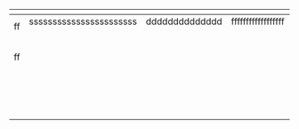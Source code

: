 <table class="tg"><thead>
  <tr>
    <th class="tg-q3nt"></th>
    <th class="tg-mf8g"></th>
    <th class="tg-y6he"></th>
    <th class="tg-mf8g"></th>
    <th class="tg-mf8g"></th>
    <th class="tg-mf8g"></th>
    <th class="tg-mf8g"></th>
    <th class="tg-mf8g"></th>
    <th class="tg-mf8g"></th>
    <th class="tg-mf8g"></th>
    <th class="tg-mf8g"></th>
    <th class="tg-mf8g"></th>
  </tr></thead>
<tbody>
  <tr>
    <td class="tg-2g1l" rowspan="4">ff</td>
    <td class="tg-o5n3">sssssssssssssssssssssss</td>
    <td class="tg-f4yw">dddddddddddddd</td>
    <td class="tg-kcps">ffffffffffffffffff</td>
    <td class="tg-zk71">ffffffffffffffffffffffffffffffffffffffffff</td>
    <td class="tg-kcps">ffffffffffffffffffffffffffffffffffffffffff</td>
    <td class="tg-kcps">fffffffffffffffffffffffffffffffffffffffff</td>
    <td class="tg-kcps">fffffffffffffffffffffffffffffffffffffffff</td>
    <td class="tg-kcps">fffffffffffffffffffffffffffffffffff</td>
    <td class="tg-kcps">ffffffffffffffffffffffffffffffffffffffff</td>
    <td class="tg-kcps">ffffffffffffffffffffffffffffffffffffffffff</td>
    <td class="tg-kcps">fffffffffffffffffffffffffffffffffffffffffffffffff</td>
  </tr>
  <tr>
    <td class="tg-o5n3"></td>
    <td class="tg-f4yw"></td>
    <td class="tg-kcps"></td>
    <td class="tg-ktyi"></td>
    <td class="tg-kcps"></td>
    <td class="tg-kcps"></td>
    <td class="tg-kcps"></td>
    <td class="tg-kcps"></td>
    <td class="tg-kcps"></td>
    <td class="tg-ktyi"></td>
    <td class="tg-kcps"></td>
  </tr>
  <tr>
    <td class="tg-o5n3"></td>
    <td class="tg-f4yw"></td>
    <td class="tg-kcps"></td>
    <td class="tg-kcps"></td>
    <td class="tg-kcps"></td>
    <td class="tg-kcps"></td>
    <td class="tg-kcps"></td>
    <td class="tg-kcps"></td>
    <td class="tg-kcps"></td>
    <td class="tg-kcps"></td>
    <td class="tg-kcps"></td>
  </tr>
  <tr>
    <td class="tg-o5n3"></td>
    <td class="tg-f4yw"></td>
    <td class="tg-kcps"></td>
    <td class="tg-kcps"></td>
    <td class="tg-kcps"></td>
    <td class="tg-kcps"></td>
    <td class="tg-kcps"></td>
    <td class="tg-kcps"></td>
    <td class="tg-kcps"></td>
    <td class="tg-kcps"></td>
    <td class="tg-kcps"></td>
  </tr>
  <tr>
    <td class="tg-2g1l" rowspan="11">ff</td>
    <td class="tg-o5n3"></td>
    <td class="tg-f4yw"></td>
    <td class="tg-kcps"></td>
    <td class="tg-kcps"></td>
    <td class="tg-kcps"></td>
    <td class="tg-kcps"></td>
    <td class="tg-kcps"></td>
    <td class="tg-kcps"></td>
    <td class="tg-kcps"></td>
    <td class="tg-7zrl"></td>
    <td class="tg-kcps"></td>
  </tr>
  <tr>
    <td class="tg-o5n3"></td>
    <td class="tg-f4yw"></td>
    <td class="tg-kcps"></td>
    <td class="tg-kcps"></td>
    <td class="tg-kcps"></td>
    <td class="tg-kcps"></td>
    <td class="tg-kcps"></td>
    <td class="tg-kcps"></td>
    <td class="tg-kcps"></td>
    <td class="tg-7zrl"></td>
    <td class="tg-kcps"></td>
  </tr>
  <tr>
    <td class="tg-o5n3"></td>
    <td class="tg-f4yw"></td>
    <td class="tg-kcps"></td>
    <td class="tg-kcps"></td>
    <td class="tg-kcps"></td>
    <td class="tg-kcps"></td>
    <td class="tg-kcps"></td>
    <td class="tg-kcps"></td>
    <td class="tg-kcps"></td>
    <td class="tg-kcps"></td>
    <td class="tg-kcps"></td>
  </tr>
  <tr>
    <td class="tg-o5n3"></td>
    <td class="tg-f4yw"></td>
    <td class="tg-kcps"></td>
    <td class="tg-kcps"></td>
    <td class="tg-kcps"></td>
    <td class="tg-kcps"></td>
    <td class="tg-kcps"></td>
    <td class="tg-kcps"></td>
    <td class="tg-2lxe"></td>
    <td class="tg-kcps"></td>
    <td class="tg-kcps"></td>
  </tr>
  <tr>
    <td class="tg-o5n3"></td>
    <td class="tg-f4yw"></td>
    <td class="tg-kcps"></td>
    <td class="tg-kcps"></td>
    <td class="tg-kcps"></td>
    <td class="tg-kcps"></td>
    <td class="tg-kcps"></td>
    <td class="tg-kcps"></td>
    <td class="tg-2lxe"></td>
    <td class="tg-kcps"></td>
    <td class="tg-kcps"></td>
  </tr>
  <tr>
    <td class="tg-o5n3"></td>
    <td class="tg-7yig"></td>
    <td class="tg-kcps"></td>
    <td class="tg-kcps"></td>
    <td class="tg-kcps"></td>
    <td class="tg-kcps"></td>
    <td class="tg-kcps"></td>
    <td class="tg-kcps"></td>
    <td class="tg-kcps"></td>
    <td class="tg-kcps"></td>
    <td class="tg-kcps"></td>
  </tr>
  <tr>
    <td class="tg-o5n3"></td>
    <td class="tg-f4yw"></td>
    <td class="tg-kcps"></td>
    <td class="tg-kcps"></td>
    <td class="tg-kcps"></td>
    <td class="tg-kcps"></td>
    <td class="tg-kcps"></td>
    <td class="tg-kcps"></td>
    <td class="tg-kcps"></td>
    <td class="tg-kcps"></td>
    <td class="tg-kcps"></td>
  </tr>
  <tr>
    <td class="tg-o5n3"></td>
    <td class="tg-f4yw"></td>
    <td class="tg-kcps"></td>
    <td class="tg-kcps"></td>
    <td class="tg-kcps"></td>
    <td class="tg-kcps"></td>
    <td class="tg-kcps"></td>
    <td class="tg-kcps"></td>
    <td class="tg-kcps"></td>
    <td class="tg-kcps"></td>
    <td class="tg-kcps"></td>
  </tr>
  <tr>
    <td class="tg-o5n3"></td>
    <td class="tg-f4yw"></td>
    <td class="tg-kcps"></td>
    <td class="tg-kcps"></td>
    <td class="tg-kcps"></td>
    <td class="tg-kcps"></td>
    <td class="tg-kcps"></td>
    <td class="tg-kcps"></td>
    <td class="tg-kcps"></td>
    <td class="tg-kcps"></td>
    <td class="tg-kcps"></td>
  </tr>
  <tr>
    <td class="tg-o5n3"></td>
    <td class="tg-f4yw"></td>
    <td class="tg-kcps"></td>
    <td class="tg-kcps"></td>
    <td class="tg-kcps"></td>
    <td class="tg-kcps"></td>
    <td class="tg-kcps"></td>
    <td class="tg-kcps"></td>
    <td class="tg-kcps"></td>
    <td class="tg-kcps"></td>
    <td class="tg-kcps"></td>
  </tr>
  <tr>
    <td class="tg-o5n3"></td>
    <td class="tg-f4yw"></td>
    <td class="tg-kcps"></td>
    <td class="tg-kcps"></td>
    <td class="tg-kcps"></td>
    <td class="tg-kcps"></td>
    <td class="tg-kcps"></td>
    <td class="tg-kcps"></td>
    <td class="tg-kcps"></td>
    <td class="tg-kcps"></td>
    <td class="tg-kcps"></td>
  </tr>
  <tr>
    <td class="tg-2g1l" rowspan="7"></td>
    <td class="tg-o5n3"></td>
    <td class="tg-f4yw"></td>
    <td class="tg-kcps"></td>
    <td class="tg-kcps"></td>
    <td class="tg-f4yw"></td>
    <td class="tg-kcps"></td>
    <td class="tg-kcps"></td>
    <td class="tg-kcps"></td>
    <td class="tg-kcps"></td>
    <td class="tg-kcps"></td>
    <td class="tg-kcps"></td>
  </tr>
  <tr>
    <td class="tg-o5n3"></td>
    <td class="tg-f4yw"></td>
    <td class="tg-kcps"></td>
    <td class="tg-kcps"></td>
    <td class="tg-kcps"></td>
    <td class="tg-kcps"></td>
    <td class="tg-kcps"></td>
    <td class="tg-kcps"></td>
    <td class="tg-kcps"></td>
    <td class="tg-kcps"></td>
    <td class="tg-kcps"></td>
  </tr>
  <tr>
    <td class="tg-o5n3"></td>
    <td class="tg-f4yw"></td>
    <td class="tg-kcps"></td>
    <td class="tg-kcps"></td>
    <td class="tg-kcps"></td>
    <td class="tg-kcps"></td>
    <td class="tg-kcps"></td>
    <td class="tg-kcps"></td>
    <td class="tg-kcps"></td>
    <td class="tg-kcps"></td>
    <td class="tg-kcps"></td>
  </tr>
  <tr>
    <td class="tg-o5n3"></td>
    <td class="tg-f4yw"></td>
    <td class="tg-kcps"></td>
    <td class="tg-kcps"></td>
    <td class="tg-kcps"></td>
    <td class="tg-kcps"></td>
    <td class="tg-kcps"></td>
    <td class="tg-kcps"></td>
    <td class="tg-kcps"></td>
    <td class="tg-kcps"></td>
    <td class="tg-kcps"></td>
  </tr>
  <tr>
    <td class="tg-o5n3"></td>
    <td class="tg-f4yw"></td>
    <td class="tg-kcps"></td>
    <td class="tg-kcps"></td>
    <td class="tg-kcps"></td>
    <td class="tg-kcps"></td>
    <td class="tg-kcps"></td>
    <td class="tg-kcps"></td>
    <td class="tg-kcps"></td>
    <td class="tg-kcps"></td>
    <td class="tg-kcps"></td>
  </tr>
  <tr>
    <td class="tg-o5n3"></td>
    <td class="tg-f4yw"></td>
    <td class="tg-kcps"></td>
    <td class="tg-kcps"></td>
    <td class="tg-kcps"></td>
    <td class="tg-kcps"></td>
    <td class="tg-kcps"></td>
    <td class="tg-kcps"></td>
    <td class="tg-kcps"></td>
    <td class="tg-kcps"></td>
    <td class="tg-kcps"></td>
  </tr>
  <tr>
    <td class="tg-j6zm"></td>
    <td class="tg-nrix"></td>
    <td class="tg-7zrl"></td>
    <td class="tg-7zrl"></td>
    <td class="tg-7zrl"></td>
    <td class="tg-7zrl"></td>
    <td class="tg-7zrl"></td>
    <td class="tg-7zrl"></td>
    <td class="tg-kcps"></td>
    <td class="tg-kcps"></td>
    <td class="tg-kcps"></td>
  </tr>
  <tr>
    <td class="tg-wa1i" rowspan="6"></td>
    <td class="tg-j6zm"></td>
    <td class="tg-nrix"></td>
    <td class="tg-7zrl"></td>
    <td class="tg-7zrl"></td>
    <td class="tg-7zrl"></td>
    <td class="tg-7zrl"></td>
    <td class="tg-7zrl"></td>
    <td class="tg-7zrl"></td>
    <td class="tg-7zrl"></td>
    <td class="tg-7zrl"></td>
    <td class="tg-7zrl"></td>
  </tr>
  <tr>
    <td class="tg-j6zm"></td>
    <td class="tg-nrix"></td>
    <td class="tg-7zrl"></td>
    <td class="tg-7zrl"></td>
    <td class="tg-7zrl"></td>
    <td class="tg-7zrl"></td>
    <td class="tg-7zrl"></td>
    <td class="tg-7zrl"></td>
    <td class="tg-7zrl"></td>
    <td class="tg-7zrl"></td>
    <td class="tg-7zrl"></td>
  </tr>
  <tr>
    <td class="tg-j6zm"></td>
    <td class="tg-f4yw"></td>
    <td class="tg-kcps"></td>
    <td class="tg-kcps"></td>
    <td class="tg-7zrl"></td>
    <td class="tg-7zrl"></td>
    <td class="tg-7zrl"></td>
    <td class="tg-7zrl"></td>
    <td class="tg-7zrl"></td>
    <td class="tg-7zrl"></td>
    <td class="tg-7zrl"></td>
  </tr>
  <tr>
    <td class="tg-o5n3"></td>
    <td class="tg-f4yw"></td>
    <td class="tg-kcps"></td>
    <td class="tg-kcps"></td>
    <td class="tg-kcps"></td>
    <td class="tg-kcps"></td>
    <td class="tg-kcps"></td>
    <td class="tg-kcps"></td>
    <td class="tg-kcps"></td>
    <td class="tg-kcps"></td>
    <td class="tg-kcps"></td>
  </tr>
  <tr>
    <td class="tg-o5n3"></td>
    <td class="tg-f4yw"></td>
    <td class="tg-kcps"></td>
    <td class="tg-kcps"></td>
    <td class="tg-kcps"></td>
    <td class="tg-kcps"></td>
    <td class="tg-kcps"></td>
    <td class="tg-kcps"></td>
    <td class="tg-kcps"></td>
    <td class="tg-kcps"></td>
    <td class="tg-kcps"></td>
  </tr>
  <tr>
    <td class="tg-j6zm"></td>
    <td class="tg-nrix"></td>
    <td class="tg-7zrl"></td>
    <td class="tg-7zrl"></td>
    <td class="tg-7zrl"></td>
    <td class="tg-7zrl"></td>
    <td class="tg-7zrl"></td>
    <td class="tg-7zrl"></td>
    <td class="tg-7zrl"></td>
    <td class="tg-7zrl"></td>
    <td class="tg-7zrl"></td>
  </tr>
</tbody></table>
